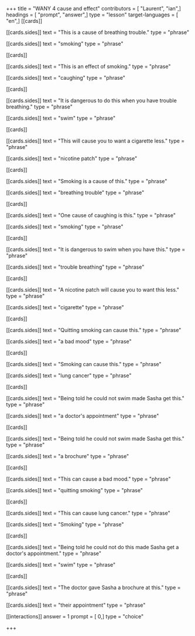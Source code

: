 +++
title = "WANY 4 cause and effect"
contributors = [ "Laurent", "ian",]
headings = [ "prompt", "answer",]
type = "lesson"
target-languages = [ "en",]
[[cards]]

[[cards.sides]]
text = "This is a cause of breathing trouble."
type = "phrase"

[[cards.sides]]
text = "smoking"
type = "phrase"

[[cards]]

[[cards.sides]]
text = "This is an effect of smoking."
type = "phrase"

[[cards.sides]]
text = "caughing"
type = "phrase"

[[cards]]

[[cards.sides]]
text = "It is dangerous to do this when you have trouble breathing."
type = "phrase"

[[cards.sides]]
text = "swim"
type = "phrase"

[[cards]]

[[cards.sides]]
text = "This will cause you to want a cigarette less."
type = "phrase"

[[cards.sides]]
text = "nicotine patch"
type = "phrase"

[[cards]]

[[cards.sides]]
text = "Smoking is a cause of this."
type = "phrase"

[[cards.sides]]
text = "breathing trouble"
type = "phrase"

[[cards]]

[[cards.sides]]
text = "One cause of caughing is this."
type = "phrase"

[[cards.sides]]
text = "smoking"
type = "phrase"

[[cards]]

[[cards.sides]]
text = "It is dangerous to swim when you have this."
type = "phrase"

[[cards.sides]]
text = "trouble breathing"
type = "phrase"

[[cards]]

[[cards.sides]]
text = "A nicotine patch will cause you to want this less."
type = "phrase"

[[cards.sides]]
text = "cigarette"
type = "phrase"

[[cards]]

[[cards.sides]]
text = "Quitting smoking can cause this."
type = "phrase"

[[cards.sides]]
text = "a bad mood"
type = "phrase"

[[cards]]

[[cards.sides]]
text = "Smoking can cause this."
type = "phrase"

[[cards.sides]]
text = "lung cancer"
type = "phrase"

[[cards]]

[[cards.sides]]
text = "Being told he could not swim made Sasha get this."
type = "phrase"

[[cards.sides]]
text = "a doctor's appointment"
type = "phrase"

[[cards]]

[[cards.sides]]
text = "Being told he could not swim made Sasha get this."
type = "phrase"

[[cards.sides]]
text = "a brochure"
type = "phrase"

[[cards]]

[[cards.sides]]
text = "This can cause a bad mood."
type = "phrase"

[[cards.sides]]
text = "quitting smoking"
type = "phrase"

[[cards]]

[[cards.sides]]
text = "This can cause lung cancer."
type = "phrase"

[[cards.sides]]
text = "Smoking"
type = "phrase"

[[cards]]

[[cards.sides]]
text = "Being told he could not do this made Sasha get a doctor's appointment."
type = "phrase"

[[cards.sides]]
text = "swim"
type = "phrase"

[[cards]]

[[cards.sides]]
text = "The doctor gave Sasha a brochure at this."
type = "phrase"

[[cards.sides]]
text = "their appointment"
type = "phrase"

[[interactions]]
answer = 1
prompt = [ 0,]
type = "choice"

+++

